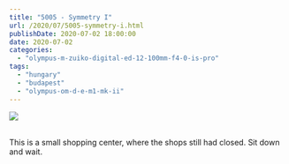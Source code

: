 ```yaml
---
title: "5005 - Symmetry I"
url: /2020/07/5005-symmetry-i.html
publishDate: 2020-07-02 18:00:00
date: 2020-07-02
categories: 
  - "olympus-m-zuiko-digital-ed-12-100mm-f4-0-is-pro"
tags: 
  - "hungary"
  - "budapest"
  - "olympus-om-d-e-m1-mk-ii"
---
```

<div class="container">
<div class="center"><a target="_blank" href="https://d25zfm9zpd7gm5.cloudfront.net/1200x1200/2018/20180522_100806_lr.jpg"><img class="webfeedsFeaturedVisual" src="https://d25zfm9zpd7gm5.cloudfront.net/0600x0600/2018/20180522_100806_lr.jpg" /></a></div>
</div>
<br />

This is a small shopping center, where the shops still had closed. Sit down and wait.